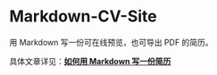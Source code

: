 # Markdown-CV-Site

用 Markdown 写一份可在线预览，也可导出 PDF 的简历。

具体文章详见：[**如何用 Markdown 写一份简历**](https://wiki-power.com/%E5%A6%82%E4%BD%95%E7%94%A8Markdown%E5%86%99%E4%B8%80%E4%BB%BD%E7%AE%80%E5%8E%86)
